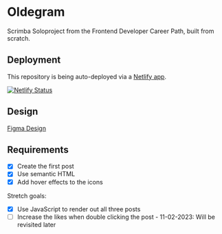 # Oldegram
Scrimba Soloproject from the Frontend Developer Career Path, built from scratch.

## Deployment
This repository is being auto-deployed via a [Netlify app](https://www.netlify.com).

[![Netlify Status](https://api.netlify.com/api/v1/badges/eb27cfbb-4b56-4172-a7b3-3c161e163bc3/deploy-status?branch=main)](https://app.netlify.com/sites/guileless-taiyaki-581921/deploys)

## Design
[Figma Design](https://www.figma.com/file/h0MKma9TTWzGOMQ9Ia6ROW/Oldagram?node-id=0%3A1)

## Requirements

* [x] Create the first post
* [x] Use semantic HTML
* [x] Add hover effects to the icons

Stretch goals:

* [x] Use JavaScript to render out all three posts
* [ ] Increase the likes when double clicking the post - 11-02-2023: Will be revisited later
